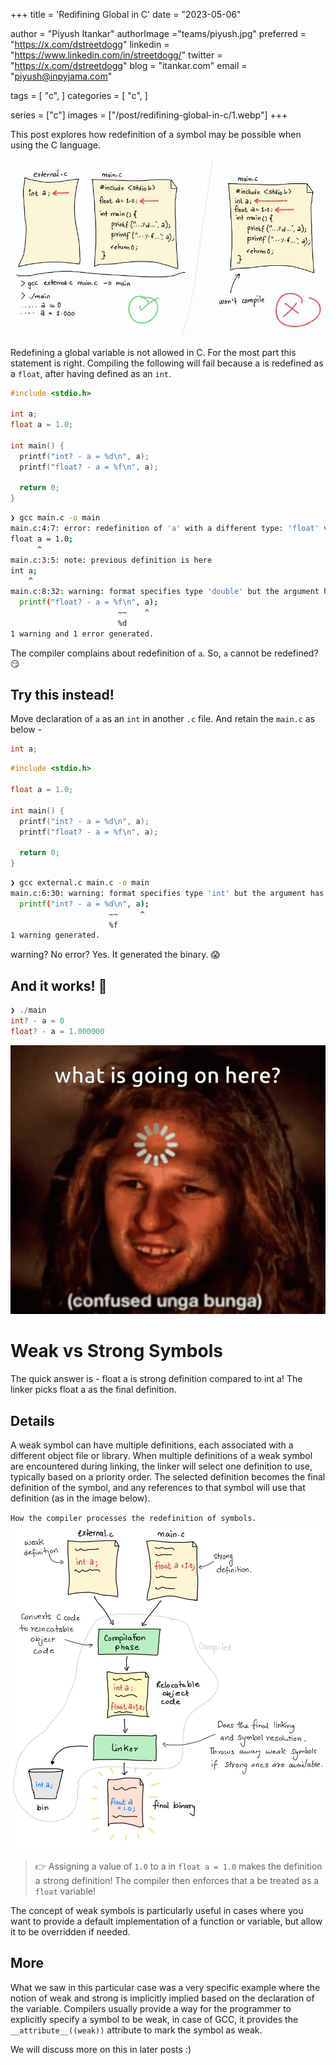 +++
title = 'Redifining Global in C'
date = "2023-05-06"

author = "Piyush Itankar"
authorImage ="teams/piyush.jpg"
preferred = "https://x.com/dstreetdogg"
linkedin = "https://www.linkedin.com/in/streetdogg/"
twitter = "https://x.com/dstreetdogg"
blog = "itankar.com"
email = "piyush@inpyjama.com"

tags = [
    "c",
]
categories = [
    "c",
]

series = ["c"]
images = ["/post/redifining-global-in-c/1.webp"]
+++

This post explores how redefinition of a symbol may be possible when using the C language.
<!--more-->

![](1.webp)

Redefining a global variable is not allowed in C. For the most part this statement is right. Compiling the following will fail because a is redefined as a `float`, after having defined as an `int`.

```c { title="main.c" verbatim=false}
#include <stdio.h>

int a;
float a = 1.0;

int main() {
  printf("int? - a = %d\n", a);
  printf("float? - a = %f\n", a);

  return 0;
}
```

```bash { title="output of the compiler" verbatim=false}
❯ gcc main.c -o main
main.c:4:7: error: redefinition of 'a' with a different type: 'float' vs 'int'
float a = 1.0;
      ^
main.c:3:5: note: previous definition is here
int a;
    ^
main.c:8:32: warning: format specifies type 'double' but the argument has type 'int' [-Wformat]
  printf("float? - a = %f\n", a);
                        ~~    ^
                        %d
1 warning and 1 error generated.
```

The compiler complains about redefinition of `a`. So, `a` cannot be redefined? 😏

## Try this instead!

Move declaration of `a` as an `int` in another `.c` file. And retain the `main.c` as below -

```c { title="external.c" verbatim=false}
int a;
```

```c { title="main.c" verbatim=false}
#include <stdio.h>

float a = 1.0;

int main() {
  printf("int? - a = %d\n", a);
  printf("float? - a = %f\n", a);

  return 0;
}
```
```bash { title="compiling both files" verbatim=false}
❯ gcc external.c main.c -o main
main.c:6:30: warning: format specifies type 'int' but the argument has type 'float' [-Wformat]
  printf("int? - a = %d\n", a);
                      ~~     ^
                      %f
1 warning generated.
```
warning? No error? Yes. It generated the binary. 😱

## And it works! 🤯

```c { title="output on executing the binary" verbatim=false}
❯ ./main
int? - a = 0
float? - a = 1.000000
```

![](2.gif)

# Weak vs Strong Symbols

The quick answer is - float a is strong definition compared to int a! The linker picks float a as the final definition.

## Details

A weak symbol can have multiple definitions, each associated with a different object file or library. When multiple definitions of a weak symbol are encountered during linking, the linker will select one definition to use, typically based on a priority order. The selected definition becomes the final definition of the symbol, and any references to that symbol will use that definition (as in the image below).

`How the compiler processes the redefinition of symbols.`
![](3.jpg "fig 1. At the linking stage, the linker picks the strong symbol and discards the weaker one. A definition with assignment is considered stronger.")

> 👉 Assigning a value of `1.0` to a in `float a = 1.0` makes the definition a strong definition! The compiler then enforces that a be treated as a `float` variable!

The concept of weak symbols is particularly useful in cases where you want to provide a default implementation of a function or variable, but allow it to be overridden if needed.

## More

What we saw in this particular case was a very specific example where the notion of weak and strong is implicitly implied based on the declaration of the variable. Compilers usually provide a way for the programmer to explicitly specify a symbol to be weak, in case of GCC, it provides the `__attribute__((weak))` attribute to mark the symbol as weak.

We will discuss more on this in later posts :)
